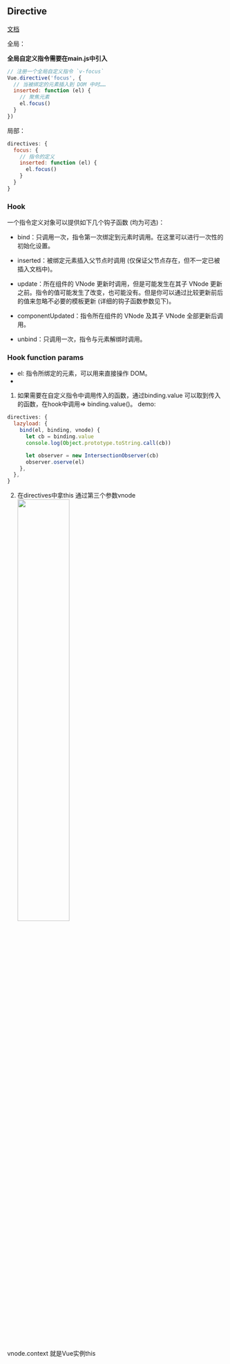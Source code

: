 ## Directive
[文档](https://cn.vuejs.org/v2/guide/custom-directive.html)

全局：

**全局自定义指令需要在main.js中引入**

```js
// 注册一个全局自定义指令 `v-focus`
Vue.directive('focus', {
  // 当被绑定的元素插入到 DOM 中时……
  inserted: function (el) {
    // 聚焦元素
    el.focus()
  }
})
```

局部：
```js
directives: {
  focus: {
    // 指令的定义
    inserted: function (el) {
      el.focus()
    }
  }
}
```

### Hook
一个指令定义对象可以提供如下几个钩子函数 (均为可选)：

- bind：只调用一次，指令第一次绑定到元素时调用。在这里可以进行一次性的初始化设置。

- inserted：被绑定元素插入父节点时调用 (仅保证父节点存在，但不一定已被插入文档中)。

- update：所在组件的 VNode 更新时调用，但是可能发生在其子 VNode 更新之前。指令的值可能发生了改变，也可能没有。但是你可以通过比较更新前后的值来忽略不必要的模板更新 (详细的钩子函数参数见下)。

- componentUpdated：指令所在组件的 VNode 及其子 VNode 全部更新后调用。

- unbind：只调用一次，指令与元素解绑时调用。

### Hook function params

- el: 指令所绑定的元素，可以用来直接操作 DOM。
- 

1. 如果需要在自定义指令中调用传入的函数，通过binding.value 可以取到传入的函数，在hook中调用=> binding.value()。
   demo:

```js
directives: {
  lazyload: {
    bind(el, binding, vnode) {
      let cb = binding.value
      console.log(Object.prototype.toString.call(cb))

      let observer = new IntersectionObserver(cb)
      observer.oserve(el)
    },
  },
}
```

2. 在directives中拿this
   通过第三个参数vnode
   <img width="50%" src="https://minimax-1256590847.cos.ap-shanghai.myqcloud.com/img/20210513111329.png"/>

vnode.context 就是Vue实例this

